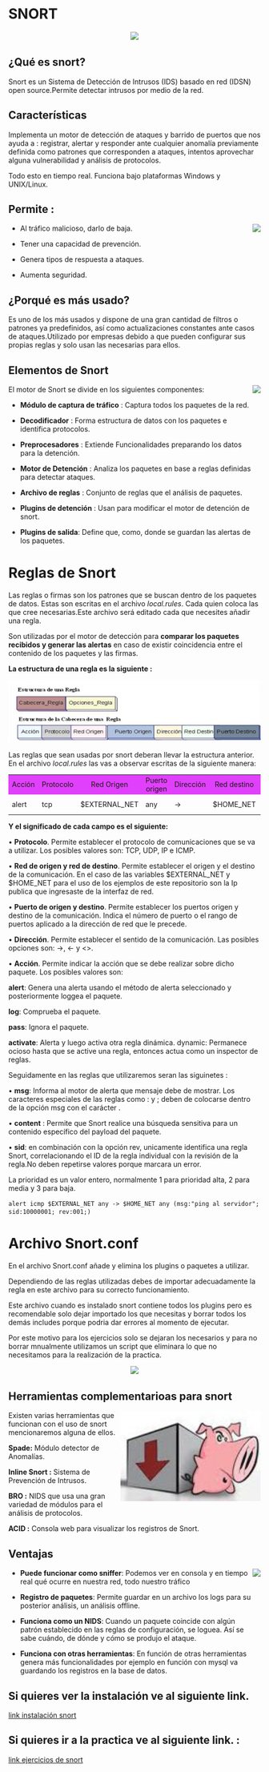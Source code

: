 # SNORT

<p style="text-align : center;">

<img src="https://www.stickpng.com/assets/images/586e6b2cc2d41da57a33ca0d.png" style="center;"/>

</p>



## ¿Qué es snort?

Snort es un Sistema de Detección de Intrusos (IDS) basado en red (IDSN) open source.Permite detectar intrusos por medio de la red.



## Características

Implementa un motor de detección de ataques y barrido de puertos que nos ayuda a :
registrar, alertar y responder ante cualquier anomalía previamente definida como patrones 
que corresponden a ataques, intentos aprovechar alguna vulnerabilidad y análisis de protocolos.

Todo esto en tiempo real. Funciona bajo plataformas Windows y UNIX/Linux.


## Permite :

<img src="https://encrypted-tbn0.gstatic.com/images?q=tbn%3AANd9GcTS7z52iiwtq8m8pvL_2JSdtvHgSL2sAS4O7pNcG4Wsw2nFv-bz&usqp=CAU" style="float:right;" height="160"/>

* Al tráfico malicioso, darlo de baja. 

* Tener una capacidad de prevención. 

* Genera tipos de respuesta a ataques.

* Aumenta seguridad.



## ¿Porqué es más usado?

Es uno de los más usados y dispone de una gran cantidad de filtros o patrones ya predefinidos, así como actualizaciones constantes ante casos de ataques.Utilizado por empresas debido a que pueden configurar sus propias reglas y solo usan las necesarias para ellos.


## Elementos de Snort

<img src="https://lh3.googleusercontent.com/proxy/H4Ssz4fcMUWhhdKeuFaLm3gvPXqAigg29Wg8HYcLumuW6FeC1hIuQ6679QS59N0wzwuNqSpQpsCfuXCqAeEkIS9Gjv60rWL4HKV2CIw" style="float:right;" height="300"/>


El motor de Snort se divide en los siguientes componentes:

* __Módulo de captura de tráfico__ : 
Captura todos los paquetes de la red.

* __Decodificador__ :
Forma estructura de datos con los paquetes e identifica protocolos.

* __Preprocesadores__ :
 Extiende Funcionalidades preparando los datos para la detención.

* __Motor de Detención__ :
Analiza los paquetes en base a reglas definidas para detectar ataques.

* __Archivo de reglas__ :
 Conjunto de reglas que el análisis de paquetes.

* __Plugins de detención__ :
Usan para modificar el motor de detención de snort.

* __Plugins de salida__:
Define que, como, donde se guardan las alertas de los paquetes.


# Reglas de Snort

Las reglas o firmas son los patrones que se buscan dentro de los paquetes de datos. Estas son escritas en el archivo  _local.rules_.
Cada quien coloca las que cree necesarias.Este archivo será editado cada que necesites añadir una regla.


Son utilizadas por el motor de detección para __comparar los paquetes recibidos y generar 
las alertas__ en caso de existir coincidencia entre el contenido de los paquetes y las firmas.

__La estructura de una regla es la siguiente :__




<p style="text-align : center;">

<img src="./recursos/11.jpg" style="center;"/>

</p>



Las reglas que sean usadas por snort deberan llevar la estructura anterior. En el archivo _local.rules_ las vas a observar escritas de la siguiente manera:

<table  width="100%" height="100%">
<tr style="text-align : center;">
<td style="background-color :#e040fb;" > Acción</td>
<td style="background-color :#e040fb;"> Protocolo</td>
<td style="background-color :#e040fb;" > Red Origen</td>
<td style="background-color :#e040fb;" >Puerto origen</td>
<td style="background-color :#e040fb;">Dirección</td>
<td style="background-color :#e040fb;">Red destino</td>
<td style="background-color :#e040fb;">Puerto destino</td>

<td style="background-color :#e040fb;">msg</td>
<td style="background-color :#e040fb;">sid</td>
<td style="background-color :#e040fb;">rev</td>
</tr>

<tr>
<td>alert</td>
<td>tcp</td>
<td>$EXTERNAL_NET</td>
<td>  any</td>
<td>-></td>
<td>$HOME_NET</td>
<td>53</td>
<td> Conexión DNS</td>
<td>10000001</td>
<td>001</td>
</tr></table>



__Y el significado de cada campo es el siguiente:__

• __Protocolo__. Permite establecer el protocolo de comunicaciones que se va a utilizar. Los posibles valores son: TCP, UDP, IP e ICMP.

• __Red de origen y red de destino__. Permite establecer el origen y el destino de la
comunicación. En el caso de las variables $EXTERNAL_NET y $HOME_NET para el uso de los ejemplos de este repositorio son la Ip publica que ingresaste de la interfaz de red.

• __Puerto de origen y destino__. Permite establecer los puertos origen y destino de la
comunicación. Indica el número de puerto o el rango de puertos aplicado a la dirección
de red que le precede.

• __Dirección__. Permite establecer el sentido de la comunicación. Las posibles opciones son: ->, <- y <>.

• __Acción__. Permite indicar la acción que se debe realizar sobre dicho paquete. Los posibles valores son:

__alert__: Genera una alerta usando el método de alerta seleccionado y posteriormente
loggea el paquete.

__log__: Comprueba el paquete.

__pass__: Ignora el paquete.

__activate__: Alerta y luego activa otra regla dinámica.
dynamic: Permanece ocioso hasta que se active una regla, entonces actua como un
inspector de reglas.

Seguidamente en las reglas que utilizaremos seran las siguinetes :

• __msg__: Informa al motor de alerta que mensaje debe de mostrar. Los caracteres especiales
de las reglas como : y ; deben de colocarse dentro de la opción msg con el carácter \.

• __content__ : Permite que Snort realice una búsqueda sensitiva para un contenido específico
del payload del paquete.

• __sid__:  en combinación con la opción rev, unicamente identifica una regla Snort,
correlacionando el ID de la regla individual con la revisión de la regla.No deben repetirse valores porque marcara un error.

La prioridad es un valor entero, normalmente 1 para prioridad alta, 2 para media y 3
para baja.



    alert icmp $EXTERNAL_NET any -> $HOME_NET any (msg:"ping al servidor"; sid:10000001; rev:001;)
    

# Archivo Snort.conf

En el archivo Snort.conf añade y elimina los plugins o paquetes a utilizar.

Dependiendo de las reglas utilizadas debes de importar adecuadamente la regla en este archivo para su correcto funcionamiento.

Este archivo cuando es instalado snort contiene todos los plugins pero es recomendable solo dejar importado los que necesitas y borrar todos los demás includes porque podria dar errores al momento de ejecutar.

Por este motivo para los ejercicios solo se dejaran los necesarios y para no borrar mnualmente utilizamos un script que eliminara lo que no necesitamos para la realización de la practica.




<p style="text-align : center;">

<img src="https://lh3.googleusercontent.com/HddqWxh9YUmU4qOtAkj14OZqRI5lzl2E-8_gpFTjNLyK-9cYT68powz-hGvsd8rfarg-hJEk3eDA81TmNh1h3lvx9LRROG-IeSrSWLTNoHKZ8iiKzNIsh2BS173lZQnu89YWgnLO" style="center;"  height="300"/>

</p>


## Herramientas complementarioas para snort

<img src="./recursos/13.jpeg" style="float:right;" height="180"/>


Existen varias herramientas que funcionan con el uso de snort mencionaremos alguna de ellos.

__Spade:__ Módulo detector de Anomalías.

__Inline Snort :__ Sistema de Prevención de Intrusos.

__BRO :__ NIDS que usa una gran variedad de módulos para el análisis de protocolos.

__ACID :__ Consola web para visualizar los registros de Snort.


## Ventajas 

<img src="https://img.stackshare.io/service/8365/_lJGY-m__400x400.jpg" style="float:right;"  height="250"/>


* __Puede funcionar como sniffer__:
Podemos ver en consola y en tiempo real qué ocurre en nuestra red, todo nuestro tráfico

* __Registro de paquetes__:
Permite guardar en un archivo los logs para su posterior análisis, un análisis offline.

* __Funciona como un NIDS__:
Cuando un paquete coincide con algún patrón establecido en las reglas de configuración, se loguea. 
Así se sabe cuándo, de dónde y cómo se produjo el ataque.

* __Funciona con otras herramientas__:
En función de otras herramientas genera más funcionalidades por ejemplo en función con mysql va guardando los registros en la base de datos.


## Si quieres ver la instalación ve al siguiente link.


[link instalación snort ](https://brendabarrios.github.io/snort/instalacion/)             

## Si quieres ir a la practica ve al siguiente link.   :

[link ejercicios de snort ](https://brendabarrios.github.io/snort/Ejercicios_Practicos/) 

